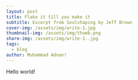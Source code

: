 ```yaml
---
layout: post
title: Flake it till you make it
subtitle: Excerpt from Soulshaping by Jeff Brown
cover-img: /assets/img/write-1.jpg
thumbnail-img: /assets/img/thumb.png
share-img: /assets/img/write-1..jpg
tags:
  - blog
author: Muhammad Adnan!
---
```

Hello world!